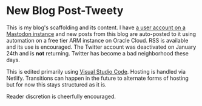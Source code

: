 # New Blog Post-Tweety

This is my blog's scaffolding and its content.  I have [a user account on a Mastodon instance](https://mas.to/@smkellat) and new posts from this blog are auto-posted to it using automation on a free tier ARM instance on Oracle Cloud.  RSS is available and its use is encouraged.  The Twitter account was deactivated on January 24th and is **not** returning.  Twitter has become a bad neighborhood these days.

This is edited primarily using [Visual Studio Code](https://en.wikipedia.org/w/index.php?title=Visual_Studio_Code&oldid=1128781165).  Hosting is handled via Netlify.  Transitions can happen in the future to alternate forms of hosting but for now this stays structured as it is.

Reader discretion is cheerfully encouraged.
